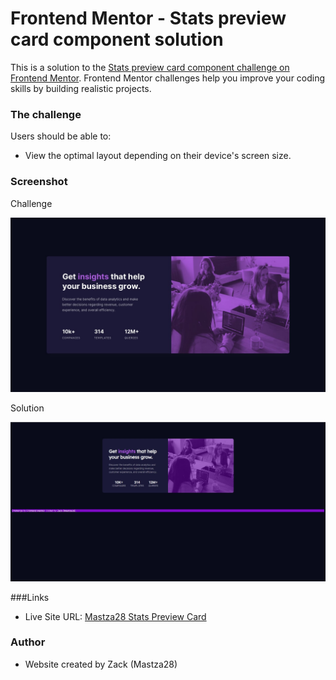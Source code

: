 # Frontend Mentor - Stats preview card component solution

This is a solution to the [Stats preview card component challenge on Frontend Mentor](https://www.frontendmentor.io/challenges/stats-preview-card-component-8JqbgoU62). Frontend Mentor challenges help you improve your coding skills by building realistic projects. 


### The challenge

Users should be able to:

- View the optimal layout depending on their device's screen size.


### Screenshot

Challenge

![](design/desktop-design.jpg)

Solution

![](images/Home-Page.JPG)


###Links

- Live Site URL: [Mastza28 Stats Preview Card](https://your-live-site-url.com)


### Author

- Website created by Zack (Mastza28)